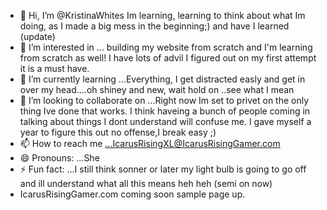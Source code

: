 - 👋 Hi, I’m @KristinaWhites Im learning, learning to think about what Im doing, as I made a big mess in the beginning;) and have I learned (update)
- 👀 I’m interested in ... building my website from scratch and I'm learning from scratch as well! I have lots of advil I figured out on my first attempt it is a must have.
- 🌱 I’m currently learning ...Everything, I get distracted easly and get in over my head....oh shiney and new, wait hold on ..see what I mean
- 💞️ I’m looking to collaborate on ...Right now Im set to privet on the only thing Ive done that works. I think haveing a bunch of people coming in talking about things I dont understand will confuse me. I gave myself a year to figure this out no offense,I break easy ;)
- 📫 How to reach me ...IcarusRisingXL@IcarusRisingGamer.com
- 😄 Pronouns: ...She
- ⚡ Fun fact: ...I still think sonner or later my light bulb is going to go off and ill understand what all this means heh heh (semi on now)
- IcarusRisingGamer.com coming soon sample page up. 

<!---
KristinaWhites/KristinaWhites is a ✨ special ✨ repository because its `README.md` (this file) appears on your GitHub profile.
You can click the Preview link to take a look at your changes.
--->
